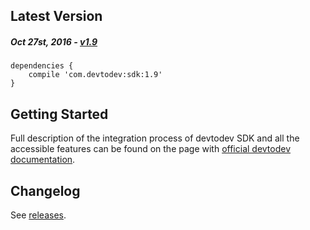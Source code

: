 Latest Version 
--------------
##### _Oct 27st, 2016_ - [v1.9](https://github.com/devtodev-analytics/android-sdk/releases/latest)

```
dependencies {
    compile 'com.devtodev:sdk:1.9'
}
```

Getting Started
---------------
Full description of the integration process of devtodev SDK and all the accessible features can be found on the page with [official devtodev documentation](https://www.devtodev.com/help/39).

Changelog
---------
See [releases](https://github.com/devtodev-analytics/android-sdk/releases/).
